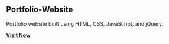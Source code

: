 
## Portfolio-Website
Portfolio website built using HTML, CSS, JavaScript, and jQuery.

<a href="https://chethansportfolio1.netlify.app" target="_blank">**Visit Now** </a>
